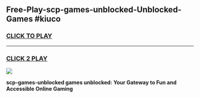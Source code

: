 
## Free-Play-scp-games-unblocked-Unblocked-Games #kiuco
<h3>
<a href="https://news.freeplayer.one?title=scp-games-unblocked&ref=8M">CLICK TO PLAY</a></h3>
<hr>

<h3>
<a href="https://news.freeplayer.one?title=scp-games-unblocked&ref=8M">CLICK 2 PLAY</a>
  
</h3>

<a href="https://news.freeplayer.one?title=scp-games-unblocked&ref=8M"><img src="https://clearcache.store/games.png"></a>


**scp-games-unblocked games unblocked: Your Gateway to Fun and Accessible Online Gaming**

